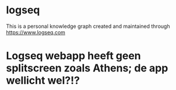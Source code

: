 # logseq
This is a personal knowledge graph created and maintained through https://www.logseq.com
# Logseq webapp heeft geen splitscreen zoals Athens; de app wellicht wel?!?
#
